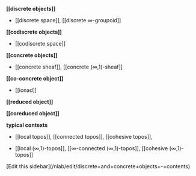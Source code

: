 
**[[discrete objects]]**

* [[discrete space]], [[discrete ∞-groupoid]]

**[[codiscrete objects]]**

* [[codiscrete space]]

**[[concrete objects]]**

* [[concrete sheaf]], [[concrete (∞,1)-sheaf]]

**[[co-concrete object]]**
  
* [[ionad]]

**[[reduced object]]**

**[[coreduced object]]**

**typical contexts**

* [[local topos]], [[connected topos]], [[cohesive topos]], 

* [[local (∞,1)-topos]], [[∞-connected (∞,1)-topos]], [[cohesive (∞,1)-topos]]

<div markdown="1">[Edit this sidebar](/nlab/edit/discrete+and+concrete+objects+-+contents)</div>